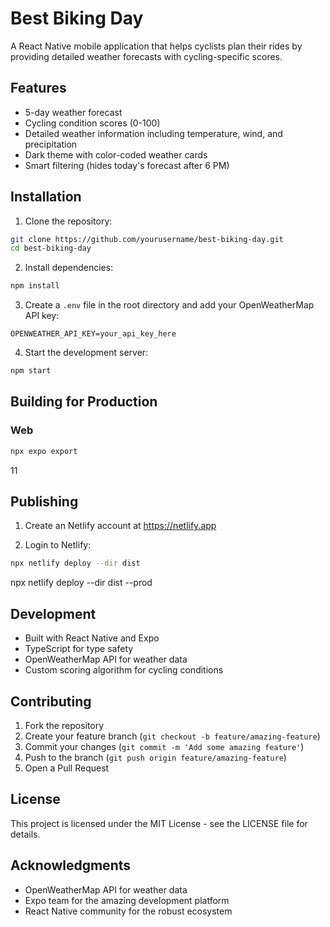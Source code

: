 # Best Biking Day

A React Native mobile application that helps cyclists plan their rides by providing detailed weather forecasts with cycling-specific scores.

## Features

- 5-day weather forecast
- Cycling condition scores (0-100)
- Detailed weather information including temperature, wind, and precipitation
- Dark theme with color-coded weather cards
- Smart filtering (hides today's forecast after 6 PM)

## Installation

1. Clone the repository:
```bash
git clone https://github.com/yourusername/best-biking-day.git
cd best-biking-day
```

2. Install dependencies:
```bash
npm install
```

3. Create a `.env` file in the root directory and add your OpenWeatherMap API key:
```
OPENWEATHER_API_KEY=your_api_key_here
```

4. Start the development server:
```bash
npm start
```

## Building for Production

### Web
```bash
npx expo export

```


11
## Publishing

1. Create an Netlify account at https://netlify.app

2. Login to Netlify:
```bash
npx netlify deploy --dir dist
```

npx netlify deploy --dir dist --prod


## Development

- Built with React Native and Expo
- TypeScript for type safety
- OpenWeatherMap API for weather data
- Custom scoring algorithm for cycling conditions

## Contributing

1. Fork the repository
2. Create your feature branch (`git checkout -b feature/amazing-feature`)
3. Commit your changes (`git commit -m 'Add some amazing feature'`)
4. Push to the branch (`git push origin feature/amazing-feature`)
5. Open a Pull Request

## License

This project is licensed under the MIT License - see the LICENSE file for details.

## Acknowledgments

- OpenWeatherMap API for weather data
- Expo team for the amazing development platform
- React Native community for the robust ecosystem
